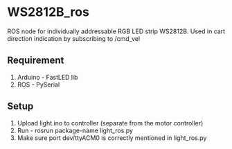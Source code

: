 # WS2812B_ros
ROS node for individually addressable RGB LED strip WS2812B. Used in cart direction indication by subscribing to /cmd_vel

## Requirement
1. Arduino - FastLED lib
2. ROS - PySerial

## Setup
1. Upload light.ino to controller (separate from the motor controller)
2. Run - rosrun package-name light_ros.py
3. Make sure port dev/ttyACM0 is correctly mentioned in light_ros.py

